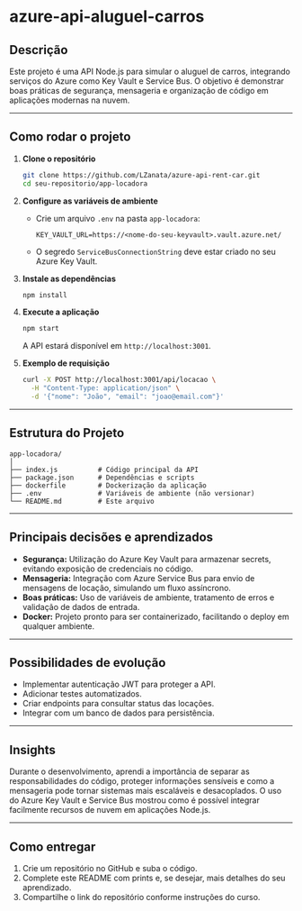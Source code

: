 # azure-api-aluguel-carros

## Descrição

Este projeto é uma API Node.js para simular o aluguel de carros, integrando serviços do Azure como Key Vault e Service Bus. O objetivo é demonstrar boas práticas de segurança, mensageria e organização de código em aplicações modernas na nuvem.

---

## Como rodar o projeto

1. **Clone o repositório**
   ```sh
   git clone https://github.com/LZanata/azure-api-rent-car.git
   cd seu-repositorio/app-locadora
   ```

2. **Configure as variáveis de ambiente**
   - Crie um arquivo `.env` na pasta `app-locadora`:
     ```
     KEY_VAULT_URL=https://<nome-do-seu-keyvault>.vault.azure.net/
     ```
   - O segredo `ServiceBusConnectionString` deve estar criado no seu Azure Key Vault.

3. **Instale as dependências**
   ```sh
   npm install
   ```

4. **Execute a aplicação**
   ```sh
   npm start
   ```
   A API estará disponível em `http://localhost:3001`.

5. **Exemplo de requisição**
   ```sh
   curl -X POST http://localhost:3001/api/locacao \
     -H "Content-Type: application/json" \
     -d '{"nome": "João", "email": "joao@email.com"}'
   ```

---

## Estrutura do Projeto

```
app-locadora/
│
├── index.js          # Código principal da API
├── package.json      # Dependências e scripts
├── dockerfile        # Dockerização da aplicação
├── .env              # Variáveis de ambiente (não versionar)
└── README.md         # Este arquivo
```

---

## Principais decisões e aprendizados

- **Segurança:** Utilização do Azure Key Vault para armazenar secrets, evitando exposição de credenciais no código.
- **Mensageria:** Integração com Azure Service Bus para envio de mensagens de locação, simulando um fluxo assíncrono.
- **Boas práticas:** Uso de variáveis de ambiente, tratamento de erros e validação de dados de entrada.
- **Docker:** Projeto pronto para ser containerizado, facilitando o deploy em qualquer ambiente.

---

## Possibilidades de evolução

- Implementar autenticação JWT para proteger a API.
- Adicionar testes automatizados.
- Criar endpoints para consultar status das locações.
- Integrar com um banco de dados para persistência.

---

## Insights

Durante o desenvolvimento, aprendi a importância de separar as responsabilidades do código, proteger informações sensíveis e como a mensageria pode tornar sistemas mais escaláveis e desacoplados. O uso do Azure Key Vault e Service Bus mostrou como é possível integrar facilmente recursos de nuvem em aplicações Node.js.

---

## Como entregar

1. Crie um repositório no GitHub e suba o código.
2. Complete este README com prints e, se desejar, mais detalhes do seu aprendizado.
3. Compartilhe o link do repositório conforme instruções do curso.